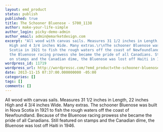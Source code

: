 ```yaml
---
layout: emd_product
status: publish
published: true
title: The Schooner Bluenose - S700_1138
author: make-your-life-simple
author_login: picky-demo-admin
author_email: admin@emarketdesign.com
excerpt: "All wood with canvas sails. Measures 31 1/2 inches in Length, 22 inches
  High and 4 3/4 inches Wide. Many extras.\r\nThe schooner Bluenose was built in Nova
  Scotia in 1921 to fish the rough waters off the coast of Newfoundland. Because of
  the Bluenose racing prowess she became the pride of all Canadians. Still featured
  on stamps and the Canadian dime, the Bluenose was lost off Haiti in 1946."
wordpress_id: 11719
wordpress_url: http://wordpressc.com/?emd_product=the-schooner-bluenose
date: 2013-11-15 07:37:00.000000000 -05:00
categories: []
tags: []
comments: []
---
```

All wood with canvas sails. Measures 31 1/2 inches in Length, 22 inches High and 4 3/4 inches Wide. Many extras.
The schooner Bluenose was built in Nova Scotia in 1921 to fish the rough waters off the coast of Newfoundland. Because of the Bluenose racing prowess she became the pride of all Canadians. Still featured on stamps and the Canadian dime, the Bluenose was lost off Haiti in 1946.
